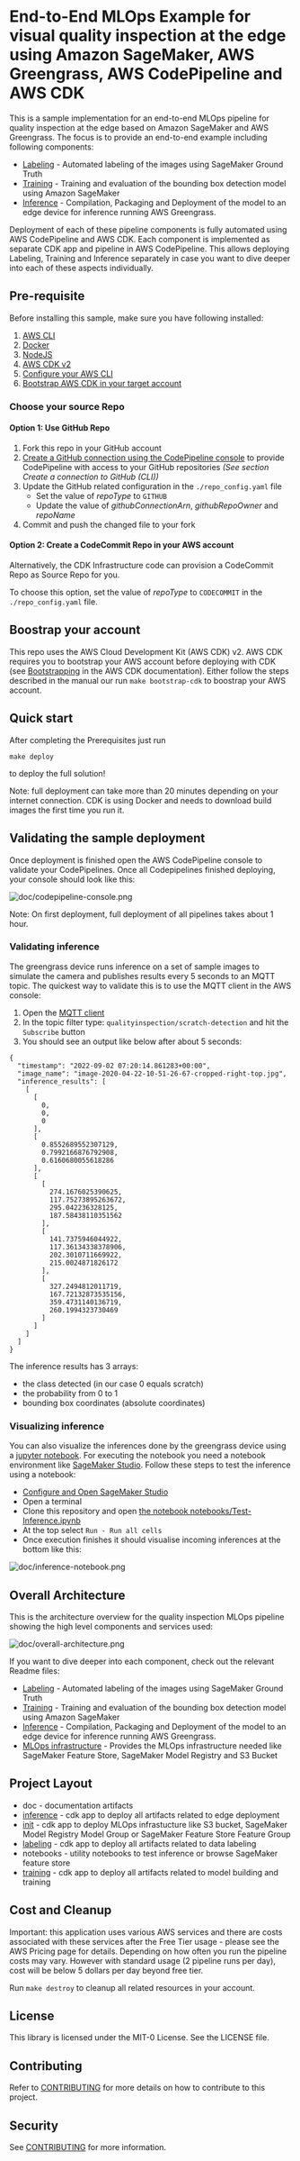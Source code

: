 # End-to-End MLOps Example for visual quality inspection at the edge using Amazon SageMaker, AWS Greengrass, AWS CodePipeline and AWS CDK 

This is a sample implementation for an end-to-end MLOps pipeline for quality inspection at the edge based on Amazon SageMaker and AWS Greengrass. The focus is to provide an end-to-end example including following components:

- [Labeling](./labeling/) - Automated labeling of the images using SageMaker Ground Truth
- [Training](./training/) - Training and evaluation of the bounding box detection model using Amazon SageMaker
- [Inference](./inference/) - Compilation, Packaging and Deployment of the model to an edge device for inference running AWS Greengrass.

Deployment of each of these pipeline components is fully automated using AWS CodePipeline and AWS CDK. Each component is implemented as separate CDK app and pipeline in AWS CodePipeline. This allows deploying Labeling, Training and Inference separately in case you want to dive deeper into each of these aspects individually.

## Pre-requisite


Before installing this sample, make sure you have following installed:

1. [AWS CLI](https://aws.amazon.com/cli/)  
2. [Docker](https://docs.docker.com/get-docker/) 
3. [NodeJS](https://nodejs.org/en/) 
4. [AWS CDK v2](https://docs.aws.amazon.com/cdk/v2/guide/getting_started.html#getting_started_install) 
5. [Configure your AWS CLI](https://docs.aws.amazon.com/cli/latest/userguide/cli-configure-quickstart.html) 
6. [Bootstrap AWS CDK in your target account](https://docs.aws.amazon.com/cdk/v2/guide/getting_started.html#getting_started_bootstrap) 

### Choose your source Repo

#### Option 1: Use GitHub Repo

1. Fork this repo in your GitHub account
1. [Create a GitHub connection using the CodePipeline console](https://docs.aws.amazon.com/codepipeline/latest/userguide/connections-github.html) to provide CodePipeline with access to your GitHub repositories *(See section Create a connection to GitHub (CLI))* 
1. Update the GitHub related configuration in the `./repo_config.yaml` file
    * Set the value of *repoType* to `GITHUB`
    * Update the value of *githubConnectionArn*, *githubRepoOwner* and *repoName*
1. Commit and push the changed file to your fork

#### Option 2: Create a CodeCommit Repo in your AWS account

Alternatively, the CDK Infrastructure code can provision a CodeCommit Repo as Source Repo for you. 

To choose this option, set the value of *repoType* to `CODECOMMIT` in the `./repo_config.yaml` file.

## Boostrap your account
This repo uses the AWS Cloud Development Kit (AWS CDK) v2. AWS CDK requires you to bootstrap your AWS account before deploying with CDK (see [Bootstrapping](https://docs.aws.amazon.com/cdk/v2/guide/bootstrapping.html) in the AWS CDK documentation).
Either follow the steps described in the manual our run `make bootstrap-cdk` to boostrap your AWS account.

## Quick start

After completing the Prerequisites just run 

```
make deploy
```

to deploy the full solution!

Note: full deployment can take more than 20 minutes depending on your internet connection. CDK is using Docker and needs to download build images the first time you run it.

## Validating the sample deployment

Once deployment is finished open the AWS CodePipeline console to validate your CodePipelines. Once all Codepipelines finished deploying, your console should look like this:

![doc/codepipeline-console.png](doc/codepipeline-console.png)

Note: On first deployment, full deployment of all pipelines takes about 1 hour. 

### Validating inference

The greengrass device runs inference on a set of sample images to simulate the camera and publishes results every 5 seconds to an MQTT topic. The quickest way to validate this is to use the MQTT client in the AWS console:

1. Open the [MQTT client](https://console.aws.amazon.com/iot/home#/test)
2. In the topic filter type: `qualityinspection/scratch-detection` and hit the `Subscribe` button
3. You should see an output like below after about 5 seconds:

```
{
  "timestamp": "2022-09-02 07:20:14.861283+00:00",
  "image_name": "image-2020-04-22-10-51-26-67-cropped-right-top.jpg",
  "inference_results": [
    [
      [
        0,
        0,
        0
      ],
      [
        0.8552689552307129,
        0.7992166876792908,
        0.6160680055618286
      ],
      [
        [
          274.1676025390625,
          117.75273895263672,
          295.042236328125,
          187.58438110351562
        ],
        [
          141.7375946044922,
          117.36134338378906,
          202.3010711669922,
          215.0024871826172
        ],
        [
          327.2494812011719,
          167.72132873535156,
          359.4731140136719,
          260.1994323730469
        ]
      ]
    ]
  ]
}
```
The inference results has 3 arrays:

- the class detected (in our case 0 equals scratch)
- the probability from 0 to 1
- bounding box coordinates (absolute coordinates)

### Visualizing inference

You can also visualize the inferences done by the greengrass device using a [jupyter notebook](notebooks/Test-Inference.ipynb). 
For executing the notebook you need a notebook environment like [SageMaker Studio](https://docs.aws.amazon.com/sagemaker/latest/dg/onboard-quick-start.html). Follow these steps to test the inference using a notebook:

- [Configure and Open SageMaker Studio](https://docs.aws.amazon.com/sagemaker/latest/dg/onboard-quick-start.html)
- Open a terminal
- Clone this repository and open [the notebook notebooks/Test-Inference.ipynb](notebooks/Test-Inference.ipynb)
- At the top select `Run - Run all cells`
- Once execution finishes it should visualise incoming inferences at the bottom like this:

![doc/inference-notebook.png](doc/inference-notebook.png)


## Overall Architecture

This is the architecture overview for the quality inspection MLOps pipeline showing the high level components and services used:

![doc/overall-architecture.png](doc/overall-architecture.png)

If you want to dive deeper into each component, check out the relevant Readme files:

- [Labeling](./labeling/) - Automated labeling of the images using SageMaker Ground Truth
- [Training](./training/) - Training and evaluation of the bounding box detection model using Amazon SageMaker
- [Inference](./inference/) - Compilation, Packaging and Deployment of the model to an edge device for inference running AWS Greengrass.
- [MLOps infrastructure](./init/) - Provides the MLOps infrastructure needed like SageMaker Feature Store, SageMaker Model Registry  and S3 Bucket


## Project Layout

- doc - documentation artifacts
- [inference](./inference/) - cdk app to deploy all artifacts related to edge deployment
- [init](./init/) - cdk app to deploy MLOps infrastucture like S3 bucket, SageMaker Model Registry Model Group or SageMaker Feature Store Feature Group
- [labeling](./labeling/) - cdk app to deploy all artifacts related to data labeling
- notebooks - utility notebooks to test inference or browse SageMaker feature store
- [training](./training/) - cdk app to deploy all artifacts related to model building and training


## Cost and Cleanup

Important: this application uses various AWS services and there are costs associated with these services after the Free Tier usage - please see the AWS Pricing page for details. Depending on how often you run the pipeline costs may vary. However with standard usage (2 pipeline runs per day), cost will be below 5 dollars per day beyond free tier. 

Run `make destroy` to cleanup all related resources in your account. 


## License

This library is licensed under the MIT-0 License. See the LICENSE file.


## Contributing

Refer to [CONTRIBUTING](./CONTRIBUTING.md) for more details on how to contribute to this project.

## Security

See [CONTRIBUTING](CONTRIBUTING.md#security-issue-notifications) for more information.
